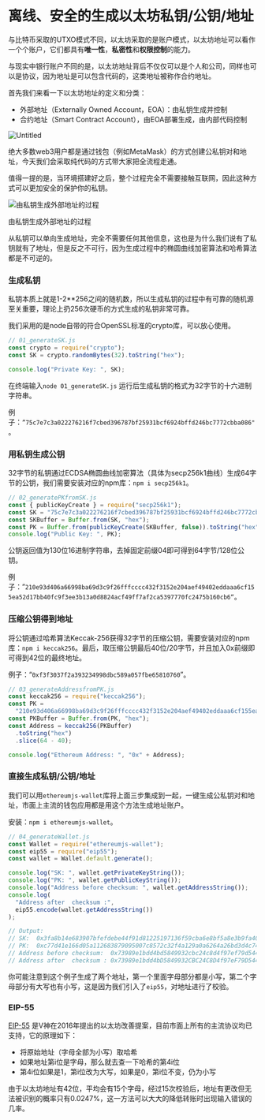 # 离线、安全的生成以太坊私钥/公钥/地址
与比特币采取的UTXO模式不同，以太坊采取的是账户模式，以太坊地址可以看作一个个账户，它们都具有**唯一性**，**私密性**和**权限控制**的能力。

与现实中银行账户不同的是，以太坊地址背后不仅仅可以是个人和公司，同样也可以是协议，因为地址是可以包含代码的，这类地址被称作合约地址。

首先我们来看一下以太坊地址的定义和分类：

- 外部地址（Externally Owned Account，EOA）：由私钥生成并控制
- 合约地址（Smart Contract Account），由EOA部署生成，由内部代码控制

![Untitled](https://user-images.githubusercontent.com/99269419/210132816-2fbef840-813a-4fbd-938a-7ffa60298b10.png)

绝大多数web3用户都是通过钱包（例如MetaMask）的方式创建公私钥对和地址，今天我们会采取纯代码的方式带大家把全流程走通。

值得一提的是，当环境搭建好之后，整个过程完全不需要接触互联网，因此这种方式可以更加安全的保护你的私钥。

![由私钥生成外部地址的过程](https://s3-us-west-2.amazonaws.com/secure.notion-static.com/03a30e80-b415-48f1-9e66-47a96d2f5645/Untitled.png)

由私钥生成外部地址的过程

从私钥可以单向生成地址，完全不需要任何其他信息，这也是为什么我们说有了私钥就有了地址，但是反之不可行，因为生成过程中的椭圆曲线加密算法和哈希算法都是不可逆的。

### 生成私钥

私钥本质上就是1-2**256之间的随机数，所以生成私钥的过程中有可靠的随机源至关重要，理论上扔256次硬币的方式生成的私钥非常可靠。

我们采用的是node自带的符合OpenSSL标准的crypto库，可以放心使用。

```jsx
// 01_generateSK.js
const crypto = require("crypto");
const SK = crypto.randomBytes(32).toString("hex");

console.log("Private Key: ", SK);
```

在终端输入`node 01_generateSK.js` 运行后生成私钥的格式为32字节的十六进制字符串。

例子：`”75c7e7c3a022276216f7cbed396787bf25931bcf6924bffd246bc7772cbba086"`。

### 用私钥生成公钥

32字节的私钥通过ECDSA椭圆曲线加密算法（具体为secp256k1曲线）生成64字节的公钥，我们需要安装对应的npm库：`npm i secp256k1`。

```jsx
// 02_generatePKfromSK.js
const { publicKeyCreate } = require("secp256k1");
const SK = "75c7e7c3a022276216f7cbed396787bf25931bcf6924bffd246bc7772cbba086";
const SKBuffer = Buffer.from(SK, "hex");
const PK = Buffer.from(publicKeyCreate(SKBuffer, false)).toString("hex");
console.log("Public Key: ", PK);
```

公钥返回值为130位16进制字符串，去掉固定前缀04即可得到64字节/128位公钥。

例子：”`210e93d406a66998ba69d3c9f26fffcccc432f3152e204aef49402eddaaa6cf155ea52d17bb40fc9f3ee3b13a0d8824acf49ff7af2ca5397770fc2475b160cb6“`。

### 压缩公钥得到地址

将公钥通过哈希算法Keccak-256获得32字节的压缩公钥，需要安装对应的npm库：`npm i keccak256`。最后，取压缩公钥最后40位/20字节，并且加入0x前缀即可得到42位的最终地址。

例子：“`0xf3f3037f2a393234998dbc589a057fbe65810760`”。

```jsx
// 03_generateAddressfromPK.js
const keccak256 = require("keccak256");
const PK =
  "210e93d406a66998ba69d3c9f26fffcccc432f3152e204aef49402eddaaa6cf155ea52d17bb40fc9f3ee3b13a0d8824acf49ff7af2ca5397770fc2475b160cb6";
const PKBuffer = Buffer.from(PK, "hex");
const Address = keccak256(PKBuffer)
  .toString("hex")
  .slice(64 - 40);

console.log("Ethereum Address: ", "0x" + Address);
```

### 直接生成私钥/公钥/地址

我们可以用`ethereumjs-wallet`库将上面三步集成到一起，一键生成公私钥对和地址，市面上主流的钱包应用都是用这个方法生成地址账户。

安装：`npm i ethereumjs-wallet`。

```jsx
// 04_generateWallet.js
const Wallet = require("ethereumjs-wallet");
const eip55 = require("eip55");
const wallet = Wallet.default.generate();

console.log("SK: ", wallet.getPrivateKeyString());
console.log("PK: ", wallet.getPublicKeyString());
console.log("Address before checksum: ", wallet.getAddressString());
console.log(
  "Address after  checksum :",
  eip55.encode(wallet.getAddressString())
);

// Output:
// SK:  0x3fa8b14e683907bfefdebe44f91d81225197136f59cba6e8bf5a8e3b9fa40569
// PK:  0xc77d41e166d05a112683879095007c8572c32f4a129a0a6264a26bd3d4c746a125595468aecf833b468b93edb33d4b48ab77d1795ba4dcb32b589689ba31dddf
// Address before checksum:  0x73989e1bdd4bd5849932cbc24c8d4f97ef79d544
// Address after  checksum : 0x73989e1bdd4bD5849932CBC24C8D4f97eF79D544
```

你可能注意到这个例子生成了两个地址，第一个里面字母部分都是小写，第二个字母部分有大写也有小写，这是因为我们引入了`eip55`，对地址进行了校验。

### EIP-55

[EIP-55](https://eips.ethereum.org/EIPS/eip-55) 是V神在2016年提出的以太坊改善提案，目前市面上所有的主流协议均已支持，它的原理如下：

- 将原始地址（字母全部为小写）取哈希
- 如果地址第i位是字母，那么就去查一下哈希的第4i位
- 第4i位如果是1，第i位改为大写，如果是0，第i位不变，仍为小写

由于以太坊地址有42位，平均会有15个字母，经过15次校验后，地址有更改但无法被识别的概率只有0.0247%，这一方法可以大大的降低转账时出现输入错误的几率。
